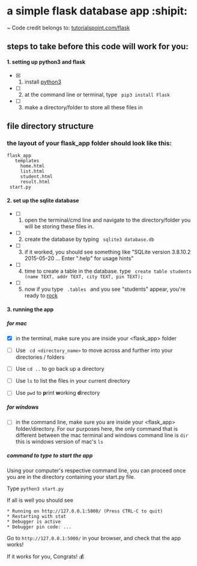 # a simple flask database app :shipit:

 ~ Code credit belongs to: [tutorialspoint.com/flask](https://www.tutorialspoint.com/flask/flask_sqlite.htm)
 

## steps to take before this code will work for you:
#### 1. setting up python3 and flask
- [x] 1. install [python3](https://www.python.org/downloads/release/python-352/)
- [ ] 2. at the command line or terminal, type ```  pip3 install Flask  ```
- [ ] 3. make a directory/folder to store all these files in

## file directory structure
### the layout of your flask_app folder should look like this:


```
flask_app
   templates
     home.html
     list.html
     student.html
     result.html
 start.py
```


#### 2. set up the sqlite database 
- [ ] 1. open the terminal/cmd line and navigate to the directory/folder you will be storing these files in.
- [ ] 2. create the database by typing ```  sqlite3 database.db  ```
- [ ] 3. if it worked, you should see something like "SQLite version 3.8.10.2 2015-05-20 ... Enter ".help" for usage hints"
- [ ] 4. time to create a table in the database. type ```  create table students (name TEXT, addr TEXT, city TEXT, pin TEXT); ```
- [ ] 5. now if you type ```  .tables  ``` and you see "students" appear, you're ready to [rock](https://www.tutorialspoint.com/flask/flask_sqlite.htm)

#### 3. running the app

##### for mac
- [x] in the terminal, make sure you are inside your <flask_app> folder
- [ ] Use ``` cd <directory_name>``` to move across and further into your directories / folders
- [ ] Use ``` cd .. ``` to go back up a directory
- [ ] Use ``` ls ``` to list the files in your current directory
- [ ] Use ``` pwd ``` to **p**rint **w**orking **d**irectory


##### for windows
- [ ] in the command line, make sure you are inside your <flask_app> folder/directory.
For our purposes here, the only command that is different between the mac terminal and windows command line
is ``` dir ```  this is windows version of mac's ``` ls ```

##### command to type to start the app
Using your computer's respective command line, you can proceed once you are in the directory containing your start.py file.

Type ``` python3 start.py ```


If all is well you should see
```
* Running on http://127.0.0.1:5000/ (Press CTRL-C to quit)
* Restarting with stat
* Debugger is active
* Debugger pin code: ...
```
Go to ``` http://127.0.0.1:5000/ ``` in your browser, and check that the app works!

If it works for you, Congrats! :moneybag:


